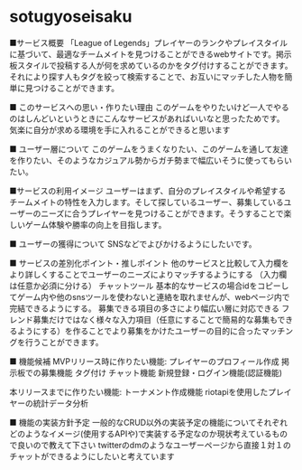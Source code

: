 # sotugyoseisaku

■サービス概要
「League of Legends」プレイヤーのランクやプレイスタイルに基づいて、最適なチームメイトを見つけることができるwebサイトです。掲示板スタイルで投稿する人が何を求めているのかをタグ付けすることができます。それにより探す人もタグを絞って検索することで、お互いにマッチした人物を簡単に見つけることができます。

■ このサービスへの思い・作りたい理由
このゲームをやりたいけど一人でやるのはしんどいというときにこんなサービスがあればいいなと思ったためです。
気楽に自分が求める環境を手に入れることができると思います

■ ユーザー層について
このゲームをうまくなりたい、このゲームを通して友達を作りたい、そのようなカジュアル勢からガチ勢まで幅広いそうに使ってもらいたい。

■サービスの利用イメージ
ユーザーはまず、自分のプレイスタイルや希望するチームメイトの特性を入力します。そして探しているユーザー、募集しているユーザーのニーズに合うプレイヤーを見つけることができます。そうすることで楽しいゲーム体験や勝率の向上を目指します。

■ ユーザーの獲得について
SNSなどでよびかけるようにしたいです。

■ サービスの差別化ポイント・推しポイント
他のサービスと比較して入力欄をより詳しくすることでユーザーのニーズによりマッチするようにする
（入力欄は任意か必須に分ける）
チャットツール
基本的なサービスの場合idをコピーしてゲーム内や他のsnsツールを使わないと連絡を取れませんが、webページ内で完結できるようにする。
募集できる項目の多さにより幅広い層に対応できる
フレンド募集だけではなく様々な入力項目（任意にすることで簡易的な募集もできるようにする）を作ることでより募集をかけたユーザーの目的に合ったマッチングを行うことができます。


■ 機能候補
MVPリリース時に作りたい機能:
プレイヤーのプロフィール作成
掲示板での募集機能
タグ付け
チャット機能
新規登録・ログイン機能(認証機能)

本リリースまでに作りたい機能:
トーナメント作成機能
riotapiを使用したプレイヤーの統計データ分析

■ 機能の実装方針予定
一般的なCRUD以外の実装予定の機能についてそれぞれどのようなイメージ(使用するAPIや)で実装する予定なのか現状考えているもので良いので教えて下さい
twitterのdmのようなユーザーページから直接１対１のチャットができるようにしたいと考えています

